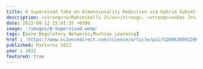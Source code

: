 ```yaml
---
title: A Supervised Take on Dimensionality Reduction via Hybrid Subset Selection
description: <strong><u>Rahimikollu J</u></strong>, <strong><u>Das J✝</u></strong>
date: 2022-08-12 15:01:35 +0300
image: '/images/A-Supervised.webp'
tags: [Gene_Regulatory_Networks,Machine_Learning]
href : 'https://www.sciencedirect.com/science/article/pii/S266638992200174X?via%3Dihub'
published: Patterns 2022
year : 2022
featured: true
---
```

